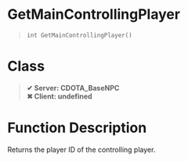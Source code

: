 # GetMainControllingPlayer
> `int GetMainControllingPlayer()`
# Class
> __✔ Server: CDOTA_BaseNPC__  
> __✖ Client: undefined__  
# Function Description
Returns the player ID of the controlling player.
